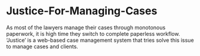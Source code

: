 # Justice-For-Managing-Cases
As most of the lawyers manage their cases through monotonous paperwork, it is high time they switch to complete paperless workflow. ‘Justice’ is a web-based case management system that tries solve this issue to manage cases and clients. 
